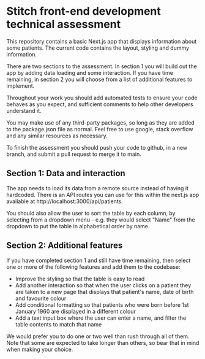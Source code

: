 # Stitch front-end development technical assessment

This repository contains a basic Next.js app that displays information about some patients. The current code contains the layout, styling and dummy information.

There are two sections to the assessment. In section 1 you will build out the app by adding data loading and some interaction. If you have time remaining, in section 2 you will choose from a list of additional features to implement.

Throughout your work you should add automated tests to ensure your code behaves as you expect, and sufficient comments to help other developers understand it.

You may make use of any third-party packages, so long as they are added to the package.json file as normal. Feel free to use google, stack overflow and any similar resources as necessary.

To finish the assessment you should push your code to github, in a new branch, and submit a pull request to merge it to main.

## Section 1: Data and interaction

The app needs to load its data from a remote source instead of having it hardcoded. There is an API routes you can use for this within the next.js app available at http://localhost:3000/api/patients.

You should also allow the user to sort the table by each column, by selecting from a dropdown menu - e.g. they would select "Name" from the dropdown to put the table in alphabetical order by name.

## Section 2: Additional features

If you have completed section 1 and still have time remaining, then select one or more of the following features and add them to the codebase:

* Improve the styling so that the table is easy to read
* Add another interaction so that when the user clicks on a patient they are taken to a new page that displays that patient's name, date of birth and favourite colour
* Add conditional formatting so that patients who were born before 1st January 1960 are displayed in a different colour
* Add a text input box where the user can enter a name, and filter the table contents to match that name

We would prefer you to do one or two well than rush through all of them. Note that some are expected to take longer than others, so bear that in mind when making your choice.

